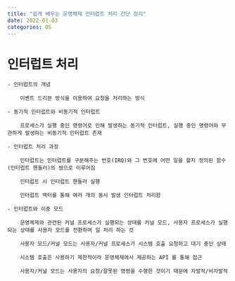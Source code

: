 ```yaml
---
title: "쉽게 배우는 운영체제 인터럽트 처리 간단 정리"
date: 2022-01-03
categories: OS
---
```


# 인터럽트 처리

    - 인터럽트의 개념

        이벤트 드리븐 방식을 이용하여 요청을 처리하는 방식

    - 동기적 인터럽트와 비동기적 인터럽트

        프로세스가 실행 중인 명령어로 인해 발생하는 동기적 인터럽트, 실행 중인 명령어와 무관하게 발생하는 비동기적 인터럽트 존재

    - 인터럽트 처리 과정

        인터럽트는 인터럽트를 구분해주는 번호(IRQ)와 그 번호에 어떤 일을 할지 정의된 함수(인터럽트 핸들러)의 쌍으로 이루어짐

        인터럽트 시 인터럽트 핸들러 실행

        인터럽트 백터를 통해 여러 개의 동시 발생 인터럽트 처리함

    - 인터럽트와 이중 모드

        운영체제와 관련된 커널 프로세스가 실행되는 상태를 커널 모드, 사용자 프로세스가 실행되는 상태를 사용자 모드를 전환하며 일 처리 하는 것

        사용자 모드/커널 모드는 사용자/커널 프로세스가 시스템 호출 요청하고 대기 중인 상태

        시스템 호출은 사용하기 제한적이라 운영체제에서 제공하는 API 를 통해 접근

        사용자/커널 모드는 사용자의 요청/잘못된 명령을 수행한 것이기 때문에 자발적/비자발적
